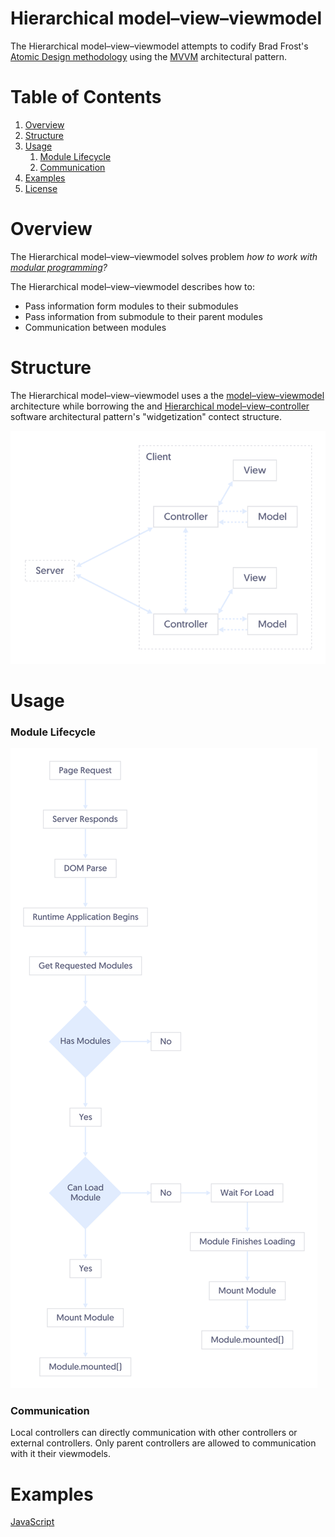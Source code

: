 # Hierarchical model–view–viewmodel

The Hierarchical model–view–viewmodel attempts to codify Brad Frost's [Atomic Design methodology](http://bradfrost.com/blog/post/atomic-web-design/) using the [MVVM](https://en.wikipedia.org/wiki/Model%E2%80%93view%E2%80%93viewmodel) architectural pattern.

# Table of Contents

1. [Overview](#overview)
1. [Structure](#structure)
1. [Usage](#usage)
    1. [Module Lifecycle](#module-lifecycle)
    1. [Communication](#communication)
1. [Examples](#examples)
1. [License](#license)

# Overview

The Hierarchical model–view–viewmodel solves problem *how to work with [modular programming](https://en.wikipedia.org/wiki/Modular_programming)?*

The Hierarchical model–view–viewmodel describes how to:

- Pass information form modules to their submodules
- Pass information from submodule to their parent modules
- Communication between modules

# Structure

The Hierarchical model–view–viewmodel uses a the [model–view–viewmodel](https://en.wikipedia.org/wiki/Model%E2%80%93view%E2%80%93viewmodel) architecture while borrowing the and [Hierarchical model–view–controller](https://en.wikipedia.org/wiki/Hierarchical_model–view–controller) software architectural pattern's "widgetization" contect structure.

![Applicaiton Structure](https://github.com/Pageworks/modular-design-pattern/blob/master/_assets/application-structure-v2.png)

# Usage

### Module Lifecycle

![Module Lifecycle](https://github.com/Pageworks/modular-design-pattern/blob/master/_assets/base-module-lifecycle.png)

### Communication

Local controllers can directly communication with other controllers or external controllers. Only parent controllers are allowed to communication with it their viewmodels.

# Examples

[JavaScript](https://github.com/codewithkyle/modular-design-pattern-javascript-example)

